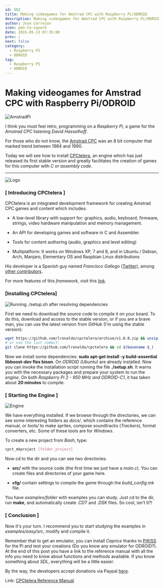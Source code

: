 ```yaml
---
id: 562
title: Making videogames for Amstrad CPC with Raspberry Pi/ODROID
description: Making videogames for Amstrad CPC with Raspberry Pi/ODROID
author: Jose Cerrejon
icon: pen-to-square
date: 2015-05-13 07:35:00
prev: /
next: false
category:
  - Raspberry PI
  - ODROID
tag:
  - Raspberry PI
  - ODROID
---
```


# Making videogames for Amstrad CPC with Raspberry Pi/ODROID

![AmstradPi](/images/2015/05/AmstradPi.jpg)

I think you must feel retro, programming on a *Raspberry Pi*, a game for the *Amstrad CPC* listening *David Hasselhoff*.

For those who do not know, the [Amstrad CPC](http://en.wikipedia.org/wiki/Amstrad_CPC) was an 8 bit computer that marked trend between 1984 and 1990.

Today we will see how to install [CPCtelera](https://github.com/lronaldo/cpctelera), an engine which has just released its first stable version and greatly facilitates the creation of games for this computer with *C or assembly code*.

- - -
![Logo](/images/2015/05/cpctelera_logo.png)

### [ Introducing CPCtelera ]

CPCtelera is an integrated development framework for creating Amstrad CPC games and content which includes:

* A low-level library with support for: graphics, audio, keyboard, firmware, strings, video hardware manipulation and memory management.

* An API for developing games and software in C and Assembler.

* Tools for content authoring (audio, graphics and level editing)

* Multiplatform: It works on Windows XP, 7 and 8, and in Ubuntu / Debian, Arch, Manjaro, Elementary OS and Raspbian Linux distributions

His developer is a Spanish guy named *Francisco Gallego* ([Twitter](https://twitter.com/frangallegobr)), among [other contributors](http://lronaldo.github.io/cpctelera/files/authors-txt.html).

For more features of this *framework*, visit this [link](http://lronaldo.github.io/cpctelera/files/readme-txt.html#Welcome_to_CPCtelera!).

###  [Installing CPCtelera]

![Running ./setup.sh after resolving dependencies](/images/2015/05/cpctelera_s0.png "Running ./setup.sh after resolving dependencies")

First we need to download the source code to compile it on your board. To do this, download and access to the stable version, or if you are a brave man, you can use the latest version from *GitHub* (I'm using the stable version):

```bash
wget https://github.com/lronaldo/cpctelera/archive/v1.0.0.zip && unzip -nq $(basename $_) && rm $(basename $_) && cd cpctelera-1.0.0/
# or use the last commit:
git clone https://github.com/lronaldo/cpctelera && cd $(basename $_)
```


Now we install some dependencies: **sudo apt-get install -y build-essential libboost-dev flex bison**. On *ODROID (Ubuntu)* are already installed. Now you can invoke the installation *script* running the file **./setup.sh**. It warns you with the necessary packages and prepare your system to run the *engine*. On both *Raspberry Pi 2 - 950 MHz and ODROID-C1*, it has taken about **20 minutes** to compile.

### [ Starting the Engine ]

![Engine](/images/2015/05/cpct_creatingMaskedSprites.png)

We have everything installed. If we browse through the directories, we can see some interesting folders as *docs/*, which contains the reference manual, or *tools/* to make sprites, compose soundtracks (*Trackers*), format converters, etc. Some of these tools are for *Windows*.

To create a new project from *Bash*, type:

```bash
cpct_mkproject [folder_project]
```

Now cd to the dir and you can see two directories:

* **src/** with the source code (the first time we just have a *main.c*). You can create files and directories of your game here.

* **cfg/** contain settings to compile the game through the *build_config.mk* file.

You have *examples/folder* with examples you can study. Just cd to the dir, run **make**, and automatically create *.CDT* and *.DSK* files. So cool, isn't it?!

### [ Conclusion ]

Now it's your turn. I recommend you to start studying the examples in *examples/easy/src*, modify and compile it.

Remember that to get an emulator, you can install *Caprice* thanks to [PiKISS](https://github.com/jmcerrejon/PiKISS) for the Pi and test your creations (Do you know any emulator for ODROID?). At the end of this post you have a link to the reference manual with all the info you need to know about functions and methods available. If you know something about *SDL*, everything will be a little easier.

By the way, the developers accept donations via Paypal [here](https://www.paypal.com/uk/cgi-bin/webscr?cmd=_flow&SESSION=oCTrbk98rrTlG8Le1oxpuu4PNw1mX79vza1hHmhB0rNN3AA-Jqe9yrm6EIu&dispatch=5885d80a13c0db1f8e263663d3faee8d99e4111b56ef0eae45e68b8988f5b2dd).

Link: [CPCtelera Reference Manual](http://lronaldo.github.io/cpctelera/files/readme-txt.html)